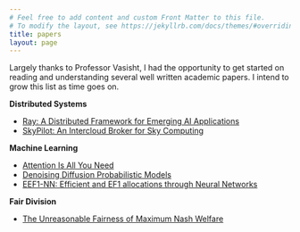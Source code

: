 ```yaml
---
# Feel free to add content and custom Front Matter to this file.
# To modify the layout, see https://jekyllrb.com/docs/themes/#overriding-theme-defaults
title: papers
layout: page
---
```

Largely thanks to Professor Vasisht, I had the opportunity to get started on reading and understanding several well written academic papers. I intend to grow this list as time goes on.

**Distributed Systems**
- [Ray: A Distributed Framework for Emerging AI Applications](https://www.usenix.org/system/files/osdi18-moritz.pdf)
- [SkyPilot: An Intercloud Broker for Sky Computing](https://www.usenix.org/system/files/nsdi23-yang-zongheng.pdf)

**Machine Learning**
- [Attention Is All You Need](https://arxiv.org/pdf/1706.03762)
- [Denoising Diffusion Probabilistic Models](https://arxiv.org/pdf/2006.11239)
- [EEF1-NN: Efficient and EF1 allocations through Neural Networks](https://arxiv.org/pdf/2112.05436)

**Fair Division**
- [The Unreasonable Fairness of Maximum Nash Welfare](https://www.cs.toronto.edu/~nisarg/papers/mnw.ec16.pdf)
